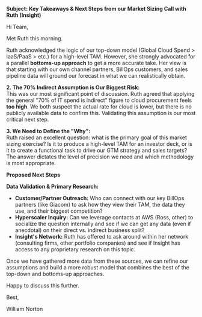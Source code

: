**Subject: Key Takeaways & Next Steps from our Market Sizing Call with Ruth (Insight)**

Hi Team,

Met Ruth this morning. 

Ruth acknowledged the logic of our top-down model (Global Cloud Spend > IaaS/PaaS > etc.) for a high-level TAM. However, she strongly advocated for a parallel **bottoms-up approach** to get a more accurate take. Her view is that starting with our own channel partners, BillOps customers, and sales pipeline data will ground our forecast in what we can realistically obtain.

**2. The 70% Indirect Assumption is Our Biggest Risk:**  
This was our most significant point of discussion. Ruth agreed that applying the general "70% of IT spend is indirect" figure to cloud procurement feels **too high**. We both suspect the actual rate for cloud is lower, but there is no publicly available data to confirm this. Validating this assumption is our most critical next step.

**3. We Need to Define the "Why":**  
Ruth raised an excellent question: what is the primary goal of this market sizing exercise? Is it to produce a high-level TAM for an investor deck, or is it to create a functional task to drive our GTM strategy and sales targets? The answer dictates the level of precision we need and which methodology is most appropriate.

**Proposed Next Steps**

**Data Validation & Primary Research:**
- **Customer/Partner Outreach:** Who can connect with our key BillOps partners (like Giacom) to ask how they view their TAM, the data they use, and their biggest competition? 
- **Hyperscaler Inquiry:** Can we leverage contacts at AWS (Ross, other) to socialize the question internally and see if we can get any data (even if anecdotal) on their direct vs. indirect business split? 
- **Insight's Network:** Ruth has offered to ask around within her network (consulting firms, other portfolio companies) and see if Insight has access to any proprietary research on this topic.

Once we have gathered more data from these sources, we can refine our assumptions and build a more robust model that combines the best of the top-down and bottoms-up approaches.

Happy to discuss this further.

Best,

William Norton
